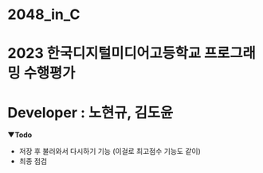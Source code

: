 # 2048_in_C
# 2023 한국디지털미디어고등학교 프로그래밍 수행평가
# Developer : 노현규, 김도윤

**▼Todo**
- 저장 후 불러와서 다시하기 기능 (이걸로 최고점수 기능도 같이)
- 최종 점검
